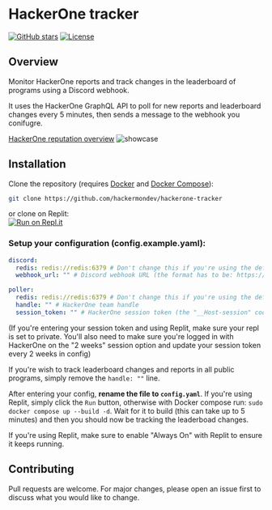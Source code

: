 # HackerOne tracker
[![GitHub stars](https://img.shields.io/github/stars/hackermondev/hackerone-tracker)](https://github.com/hackermondev/hackerone-tracker/stargazers)
[![License](https://img.shields.io/github/license/hackermondev/hackerone-tracker)](LICENSE)

## Overview
Monitor HackerOne reports and track changes in the leaderboard of programs using a Discord webhook.

It uses the HackerOne GraphQL API to poll for new reports and leaderboard changes every 5 minutes, then sends a message to the webhook you conifugre.

[HackerOne reputation overview](https://docs.hackerone.com/hackers/reputation.html)
![showcase](https://i.imgur.com/g2J0xRK.png)


## Installation

Clone the repository (requires [Docker](https://docs.docker.com/get-docker/) and [Docker Compose](https://docs.docker.com/compose/install/)):
```bash
git clone https://github.com/hackermondev/hackerone-tracker
```
or clone on Replit:<br>
[![Run on Repl.it](https://replit.com/badge/github/hackermondev/hackerone-tracker)](https://replit.com/new/github/hackermondev/hackerone-tracker)



### Setup your configuration (config.example.yaml):
```yaml
discord:
  redis: redis://redis:6379 # Don't change this if you're using the default Docker compose/Replit configuration
  webhook_url: "" # Discord webhook URL (the format has to be: https://discord.com/api/webhooks/{webhook_id}/{webhook_token})

poller:
  redis: redis://redis:6379 # Don't change this if you're using the default Docker compose/Replit configuration
  handle: "" # HackerOne team handle
  session_token: "" # HackerOne session token (the "__Host-session" cookie), this is only required if you're tracking a private team
```
(If you're entering your session token and using Replit, make sure your repl is set to private. You'll also need to make sure you're logged in with HackerOne on the "2 weeks" session option and update your session token every 2 weeks in config)

If you're wish to track leaderboard changes and reports in all public programs, simply remove the `handle: ""` line.

After entering your config, **rename the file to ``config.yaml``**. If you're using Replit, simply click the ``Run`` button, otherwise with Docker compose run: ``sudo docker compose up --build -d``. Wait for it to build (this can take up to 5 minutes) and then you should now be tracking the leaderboad changes.

If you're using Replit, make sure to enable "Always On" with Replit to ensure it keeps running.


## Contributing
Pull requests are welcome. For major changes, please open an issue first to discuss what you would like to change.